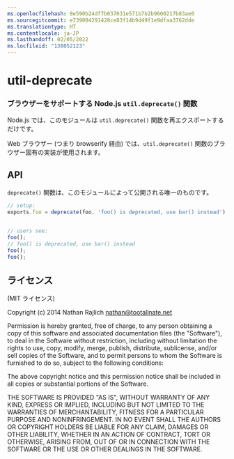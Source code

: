 ```yaml
---
ms.openlocfilehash: 8e590b24df7b037031e571b7b2b9600217b83ae0
ms.sourcegitcommit: e739004291428ce83f14b9d49f1e9dfaa3762dde
ms.translationtype: HT
ms.contentlocale: ja-JP
ms.lasthandoff: 02/05/2022
ms.locfileid: "138052123"
---
```

<a name="util-deprecate"></a>util-deprecate
==============
### <a name="the-nodejs-utildeprecate-function-with-browser-support"></a>ブラウザーをサポートする Node.js `util.deprecate()` 関数

Node.js では、このモジュールは `util.deprecate()` 関数を再エクスポートするだけです。

Web ブラウザー (つまり browserify 経由) では、`util.deprecate()` 関数のブラウザー固有の実装が使用されます。


## <a name="api"></a>API

`deprecate()` 関数は、このモジュールによって公開される唯一のものです。

``` javascript
// setup:
exports.foo = deprecate(foo, 'foo() is deprecated, use bar() instead');


// users see:
foo();
// foo() is deprecated, use bar() instead
foo();
foo();
```


## <a name="license"></a>ライセンス

(MIT ライセンス)

Copyright (c) 2014 Nathan Rajlich <nathan@tootallnate.net>

Permission is hereby granted, free of charge, to any person obtaining a copy of this software and associated documentation files (the "Software"), to deal in the Software without restriction, including without limitation the rights to use, copy, modify, merge, publish, distribute, sublicense, and/or sell copies of the Software, and to permit persons to whom the Software is furnished to do so, subject to the following conditions:

The above copyright notice and this permission notice shall be included in all copies or substantial portions of the Software.

THE SOFTWARE IS PROVIDED "AS IS", WITHOUT WARRANTY OF ANY KIND, EXPRESS OR IMPLIED, INCLUDING BUT NOT LIMITED TO THE WARRANTIES OF MERCHANTABILITY, FITNESS FOR A PARTICULAR PURPOSE AND NONINFRINGEMENT. IN NO EVENT SHALL THE AUTHORS OR COPYRIGHT HOLDERS BE LIABLE FOR ANY CLAIM, DAMAGES OR OTHER LIABILITY, WHETHER IN AN ACTION OF CONTRACT, TORT OR OTHERWISE, ARISING FROM, OUT OF OR IN CONNECTION WITH THE SOFTWARE OR THE USE OR OTHER DEALINGS IN THE SOFTWARE.
